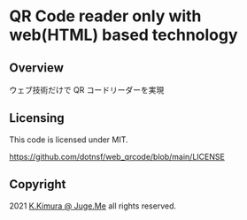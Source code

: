 # QR Code reader only with web(HTML) based technology

## Overview

ウェブ技術だけで QR コードリーダーを実現


## Licensing

This code is licensed under MIT.

https://github.com/dotnsf/web_qrcode/blob/main/LICENSE


## Copyright

2021 [K.Kimura @ Juge.Me](https://github.com/dotnsf) all rights reserved.
